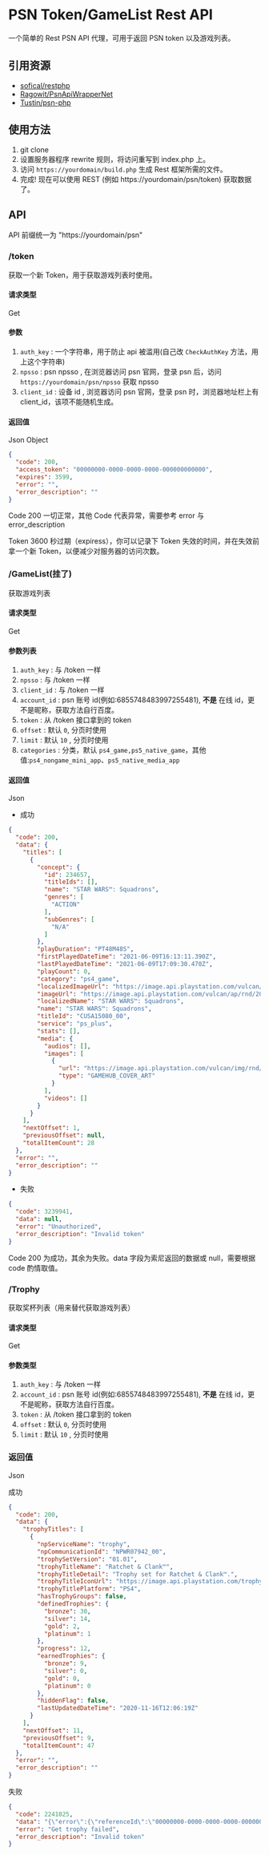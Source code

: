 # PSN Token/GameList Rest API
一个简单的 Rest PSN API 代理，可用于返回 PSN token 以及游戏列表。

## 引用资源
- [sofical/restphp](https://github.com/sofical/restphp)
- [Ragowit/PsnApiWrapperNet](https://github.com/Ragowit/PsnApiWrapperNet)
- [Tustin/psn-php](https://github.com/Tustin/psn-php/)

## 使用方法
1. git clone
2. 设置服务器程序 rewrite 规则，将访问重写到 index.php 上。
3. 访问 `https://yourdomain/build.php` 生成 Rest 框架所需的文件。
4. 完成! 现在可以使用 REST (例如 https://yourdomain/psn/token) 获取数据了。

## API
API 前缀统一为 "https://yourdomain/psn"

### /token
获取一个新 Token，用于获取游戏列表时使用。

#### 请求类型
Get

#### 参数
1. `auth_key` : 一个字符串，用于防止 api 被滥用(自己改 `CheckAuthKey` 方法，用上这个字符串)   
2. `npsso` : psn npsso , 在浏览器访问 psn 官网，登录 psn 后，访问 `https://yourdomain/psn/npsso` 获取 npsso
3. `client_id` : 设备 id , 浏览器访问 psn 官网，登录 psn 时，浏览器地址栏上有 client_id，该项不能随机生成。

#### 返回值
Json Object

```json
{
  "code": 200,
  "access_token": "00000000-0000-0000-0000-000000000000",
  "expires": 3599,
  "error": "",
  "error_description": ""
}
```
Code 200 一切正常，其他 Code 代表异常，需要参考 error 与 error_description

Token 3600 秒过期（expiress），你可以记录下 Token 失效的时间，并在失效前拿一个新 Token，以便减少对服务器的访问次数。

### /GameList(挂了)
获取游戏列表

#### 请求类型
Get

#### 参数列表
1. `auth_key` : 与 /token 一样
2. `npsso` : 与 /token 一样
3. `client_id` : 与 /token 一样
4. `account_id` : psn 账号 id(例如:6855748483997255481), **不是** 在线 id，更不是昵称，获取方法自行百度。
5. `token` : 从 /token 接口拿到的 token
6. `offset` : 默认 `0`, 分页时使用
7. `limit` : 默认 `10` , 分页时使用
8. `categories` : 分类，默认 `ps4_game,ps5_native_game`，其他值:`ps4_nongame_mini_app`、`ps5_native_media_app`

#### 返回值

Json

- 成功

```json
{
  "code": 200,
  "data": {
    "titles": [
      {
        "concept": {
          "id": 234657,
          "titleIds": [],
          "name": "STAR WARS™: Squadrons",
          "genres": [
            "ACTION"
          ],
          "subGenres": [
            "N/A"
          ]
        },
        "playDuration": "PT48M48S",
        "firstPlayedDateTime": "2021-06-09T16:13:11.390Z",
        "lastPlayedDateTime": "2021-06-09T17:09:30.470Z",
        "playCount": 0,
        "category": "ps4_game",
        "localizedImageUrl": "https://image.api.playstation.com/vulcan/ap/rnd/202006/1219/aP7aCfJPhs5O0QfzeaoxzrjG.png",
        "imageUrl": "https://image.api.playstation.com/vulcan/ap/rnd/202006/1219/aP7aCfJPhs5O0QfzeaoxzrjG.png",
        "localizedName": "STAR WARS™: Squadrons",
        "name": "STAR WARS™: Squadrons",
        "titleId": "CUSA15080_00",
        "service": "ps_plus",
        "stats": [],
        "media": {
          "audios": [],
          "images": [
            {
              "url": "https://image.api.playstation.com/vulcan/img/rnd/202011/0204/Phl0wzhvugJun7xJROrnyotT.png",
              "type": "GAMEHUB_COVER_ART"
            }
          ],
          "videos": []
        }
      }
    ],
    "nextOffset": 1,
    "previousOffset": null,
    "totalItemCount": 28
  },
  "error": "",
  "error_description": ""
}
```

- 失败

```json
{
  "code": 3239941,
  "data": null,
  "error": "Unauthorized",
  "error_description": "Invalid token"
}
```

Code 200 为成功，其余为失败。data 字段为索尼返回的数据或 null，需要根据 code 酌情取值。


### /Trophy

获取奖杯列表（用来替代获取游戏列表）

#### 请求类型
Get

#### 参数类型
1. `auth_key` : 与 /token 一样
2. `account_id` : psn 账号 id(例如:6855748483997255481), **不是** 在线 id，更不是昵称，获取方法自行百度。
3. `token` : 从 /token 接口拿到的 token
4. `offset` : 默认 `0`, 分页时使用
5. `limit` : 默认 `10` , 分页时使用

### 返回值
Json

成功

```json
{
  "code": 200,
  "data": {
    "trophyTitles": [
      {
        "npServiceName": "trophy",
        "npCommunicationId": "NPWR07942_00",
        "trophySetVersion": "01.01",
        "trophyTitleName": "Ratchet & Clank™",
        "trophyTitleDetail": "Trophy set for Ratchet & Clank™.",
        "trophyTitleIconUrl": "https://image.api.playstation.com/trophy/np/NPWR07942_00_006F781DB9EE3B1A96EB9472B006DA21899A916D8F/0A529D9F4EA9446B6946C0CDC64C5DD853DC79D8.PNG",
        "trophyTitlePlatform": "PS4",
        "hasTrophyGroups": false,
        "definedTrophies": {
          "bronze": 30,
          "silver": 14,
          "gold": 2,
          "platinum": 1
        },
        "progress": 12,
        "earnedTrophies": {
          "bronze": 9,
          "silver": 0,
          "gold": 0,
          "platinum": 0
        },
        "hiddenFlag": false,
        "lastUpdatedDateTime": "2020-11-16T12:06:19Z"
      }
    ],
    "nextOffset": 11,
    "previousOffset": 9,
    "totalItemCount": 47
  },
  "error": "",
  "error_description": ""
}
```

失败

```json
{
  "code": 2241025,
  "data": "{\"error\":{\"referenceId\":\"00000000-0000-0000-0000-000000000000\",\"code\":2241025,\"message\":\"Invalid token\"}}",
  "error": "Get trophy failed",
  "error_description": "Invalid token"
}
```